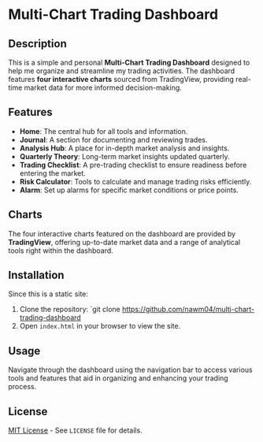 # Multi-Chart Trading Dashboard

## Description
This is a simple and personal **Multi-Chart Trading Dashboard** designed to help me organize and streamline my trading activities. The dashboard features **four interactive charts** sourced from TradingView, providing real-time market data for more informed decision-making.

## Features
- **Home**: The central hub for all tools and information.
- **Journal**: A section for documenting and reviewing trades.
- **Analysis Hub**: A place for in-depth market analysis and insights.
- **Quarterly Theory**: Long-term market insights updated quarterly.
- **Trading Checklist**: A pre-trading checklist to ensure readiness before entering the market.
- **Risk Calculator**: Tools to calculate and manage trading risks efficiently.
- **Alarm**: Set up alarms for specific market conditions or price points.

## Charts
The four interactive charts featured on the dashboard are provided by **TradingView**, offering up-to-date market data and a range of analytical tools right within the dashboard.

## Installation
Since this is a static site:
1. Clone the repository: `git clone https://github.com/nawm04/multi-chart-trading-dashboard
2. Open `index.html` in your browser to view the site.

## Usage
Navigate through the dashboard using the navigation bar to access various tools and features that aid in organizing and enhancing your trading process.

## License
[MIT License](LICENSE) - See `LICENSE` file for details.
